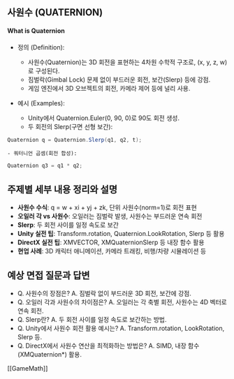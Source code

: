 
## 사원수 (QUATERNION)

#### What is Quaternion

- 정의 (Definition):
	- 사원수(Quaternion)는 3D 회전을 표현하는 4차원 수학적 구조로, (x, y, z, w)로 구성된다.
	- 짐벌락(Gimbal Lock) 문제 없이 부드러운 회전, 보간(Slerp) 등에 강점.
	- 게임 엔진에서 3D 오브젝트의 회전, 카메라 제어 등에 널리 사용.

- 예시 (Examples):
	- Unity에서 Quaternion.Euler(0, 90, 0)로 90도 회전 생성.
	- 두 회전의 Slerp(구면 선형 보간):
```csharp
Quaternion q = Quaternion.Slerp(q1, q2, t);
```
	- 쿼터니언 곱셈(회전 합성):
```csharp
Quaternion q3 = q1 * q2;
```

## 주제별 세부 내용 정리와 설명
- **사원수 수식**: q = w + xi + yj + zk, 단위 사원수(norm=1)로 회전 표현
- **오일러 각 vs 사원수**: 오일러는 짐벌락 발생, 사원수는 부드러운 연속 회전
- **Slerp**: 두 회전 사이를 일정 속도로 보간
- **Unity 실전 팁**: Transform.rotation, Quaternion.LookRotation, Slerp 등 활용
- **DirectX 실전 팁**: XMVECTOR, XMQuaternionSlerp 등 내장 함수 활용
- **현업 사례**: 3D 캐릭터 애니메이션, 카메라 트래킹, 비행/차량 시뮬레이션 등

## 예상 면접 질문과 답변
- Q. 사원수의 장점은?
  A. 짐벌락 없이 부드러운 3D 회전, 보간에 강점.
- Q. 오일러 각과 사원수의 차이점은?
  A. 오일러는 각 축별 회전, 사원수는 4D 벡터로 연속 회전.
- Q. Slerp란?
  A. 두 회전 사이를 일정 속도로 보간하는 방법.
- Q. Unity에서 사원수 회전 활용 예시는?
  A. Transform.rotation, LookRotation, Slerp 등.
- Q. DirectX에서 사원수 연산을 최적화하는 방법은?
  A. SIMD, 내장 함수(XMQuaternion*) 활용. 

[[GameMath]]
